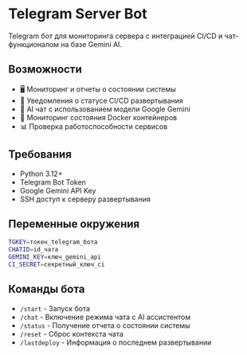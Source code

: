 # Telegram Server Bot

Telegram бот для мониторинга сервера с интеграцией CI/CD и чат-функционалом на базе Gemini AI.

## Возможности

- 🖥️ Мониторинг и отчеты о состоянии системы
- 🚀 Уведомления о статусе CI/CD развертывания
- 💬 AI чат с использованием модели Google Gemini
- 🔄 Мониторинг состояния Docker контейнеров
- 📊 Проверка работоспособности сервисов

## Требования

- Python 3.12+
- Telegram Bot Token
- Google Gemini API Key
- SSH доступ к серверу развертывания

## Переменные окружения

```bash
TGKEY=токен_telegram_бота
CHATID=id_чата
GEMINI_KEY=ключ_gemini_api
CI_SECRET=секретный_ключ_ci
```

## Команды бота

- `/start` - Запуск бота
- `/chat` - Включение режима чата с AI ассистентом
- `/status` - Получение отчета о состоянии системы
- `/reset` - Сброс контекста чата
- `/lastdeploy` - Информация о последнем развертывании

